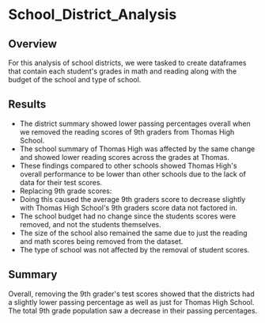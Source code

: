 # School_District_Analysis
## Overview
For this analysis of school districts, we were tasked to create dataframes that contain each student's grades in math and reading along with the budget of the school and type of school.

## Results
- The district summary showed lower passing percentages overall when we removed the reading scores of 9th graders from Thomas High School.
- The school summary of Thomas High was affected by the same change and showed lower reading scores across the grades at Thomas.
- These findings compared to other schools showed Thomas High's overall performance to be lower than other schools due to the lack of data for their test scores.
- Replacing 9th grade scores:
- Doing this caused the average 9th graders score to decrease slightly with Thomas High School's 9th graders score data not factored in.
- The school budget had no change since the students scores were removed, and not the students themselves.
- The size of the school also remained the same due to just the reading and math scores being removed from the dataset.
- The type of school was not affected by the removal of student scores.

## Summary
Overall, removing the 9th grader's test scores showed that the districts had a slightly lower passing percentage as well as just for Thomas High School. The total 9th grade population saw a decrease in their passing percentages.

